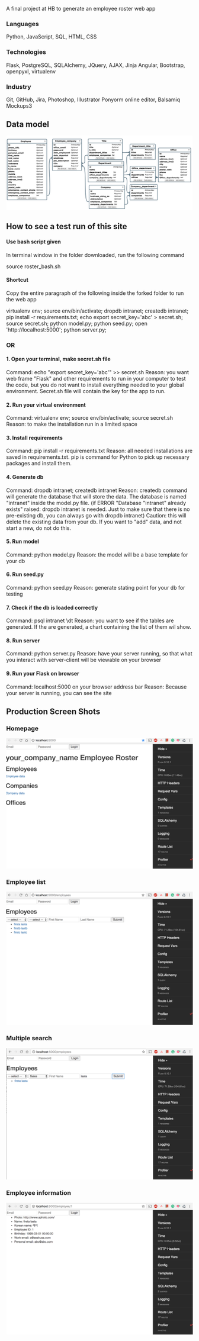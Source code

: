 A final project at HB to generate an employee roster web app

### Languages
Python, JavaScript, SQL, HTML, CSS

### Technologies
Flask, PostgreSQL, SQLAlchemy, JQuery, AJAX, Jinja
Angular, Bootstrap, openpyxl, virtualenv

### Industry
Git, GitHub, Jira, Photoshop, Illustrator
Ponyorm online editor, Balsamiq Mockups3

## Data model
![Alt text](/static/img/model.jpg?raw=true "Optional Title")

## How to see a test run of this site

#### Use bash script given

In terminal window in the folder downloaded, run the following command

source roster_bash.sh

#### Shortcut

Copy the entire paragraph of the following inside the forked folder to run the web app

virtualenv env; source env/bin/activate; dropdb intranet; createdb intranet; pip install -r requirements.txt; echo export secret_key='abc' > secret.sh; source secret.sh; python model.py; python seed.py; open 'http://localhost:5000'; python server.py;

### OR

#### 1. Open your terminal, make secret.sh file

Command: echo "export secret_key='abc'" >> secret.sh
Reason: you want web frame "Flask" and other requirements to run in your computer to test the code, but you do not want to install everything needed to your global environment. Secret.sh file will contain the key for the app to run.

#### 2. Run your virtual environment

Command: virtualenv env; source env/bin/activate; source secret.sh
Reason: to make the installation run in a limited space


#### 3. Install requirements

Command: pip install -r requirements.txt
Reason: all needed installations are saved in requirements.txt. pip is command for Python to pick up necessary packages and install them.

#### 4. Generate db

Command: dropdb intranet; createdb intranet
Reason: createdb command will generate the database that will store the data. The database is named "intranet" inside the model.py file. (if ERROR "Database "intranet" already exists" raised: dropdb intranet is needed. Just to make sure that there is no pre-existing db, you can always go with dropdb intranet)
Caution: this will delete the existing data from your db. If you want to "add" data, and not start a new, do not do this.

#### 5. Run model

Command: python model.py
Reason: the model will be a base template for your db

#### 6. Run seed.py

Command: python seed.py
Reason: generate stating point for your db for testing

#### 7. Check if the db is loaded correctly

Command: psql intranet
         \dt
Reason: you want to see if the tables are generated. If the are generated, a chart containing the list of them wil show.

#### 8. Run server

Command: python server.py
Reason: have your server running, so that what you interact with server-client will be viewable on your browser

#### 9. Run your Flask on browser

Command: localhost:5000 on your browser address bar
Reason: Because your server is running, you can see the site


## Production Screen Shots

### Homepage
![Alt text](/production_screen_shots/localhost5000.png?raw=true "Optional Title")


### Employee list
![Alt text](/production_screen_shots/employees.png?raw=true "Optional Title")


### Multiple search
![Alt text](/production_screen_shots/employees_multiple_search.png?raw=true "Optional Title")


### Employee information
![Alt text](/production_screen_shots/employees1_employee_info.png?raw=true "Optional Title")
